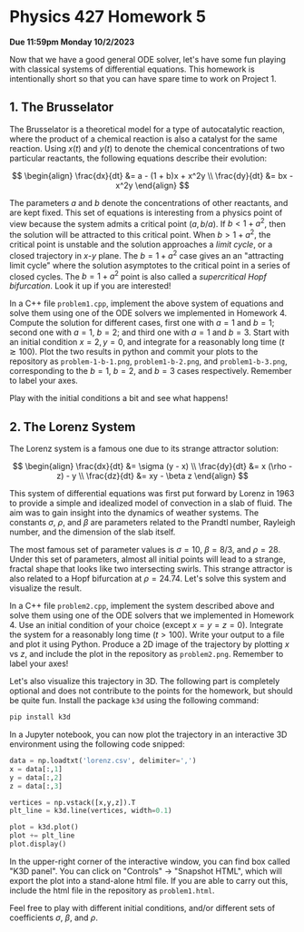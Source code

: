 # Physics 427 Homework 5

__Due 11:59pm Monday 10/2/2023__

Now that we have a good general ODE solver, let's have some fun playing with
classical systems of differential equations. This homework is intentionally
short so that you can have spare time to work on Project 1.

## 1. The Brusselator

The Brusselator is a theoretical model for a type of autocatalytic reaction, where the product of a chemical reaction is also a catalyst for the same reaction. Using $x(t)$ and $y(t)$ to denote the chemical concentrations of two particular reactants, the following equations describe their evolution:

$$
\begin{align}
\frac{dx}{dt} &= a - (1 + b)x + x^2y \\
\frac{dy}{dt} &= bx - x^2y
\end{align}
$$

The parameters $a$ and $b$ denote the concentrations of other reactants, and are kept fixed. This set of equations is interesting from a physics point of view because the system admits a critical point $(a, b/a)$. If $b < 1 + a^2$, then the solution will be attracted to this critical point. When $b > 1 + a^2$, the critical point is unstable and the solution approaches a _limit cycle_, or a closed trajectory in $x$-$y$ plane. The $b = 1 + a^2$ case gives an an "attracting limit cycle" where the solution asymptotes to the critical point in a series of closed cycles. The $b = 1 + a^2$ point is also called a _supercritical Hopf bifurcation_. Look it up if you are interested!

In a C++ file `problem1.cpp`, implement the above system of equations and solve them using one of the ODE solvers we implemented in Homework 4. Compute the solution for different cases, first one with $a = 1$ and $b = 1$; second one with $a = 1$, $b = 2$; and third one with $a = 1$ and $b = 3$. Start with an initial condition $x = 2, y = 0$, and integrate for a reasonably long time ($t \gtrsim 100$). Plot the two results in python and commit your plots to the repository as `problem-1-b-1.png`, `problem1-b-2.png`, and `problem1-b-3.png`, corresponding to the $b = 1$, $b = 2$, and $b = 3$ cases respectively. Remember to label your axes.

Play with the initial conditions a bit and see what happens!

## 2. The Lorenz System

The Lorenz system is a famous one due to its strange attractor solution:

$$
\begin{align}
\frac{dx}{dt} &= \sigma (y - x) \\
\frac{dy}{dt} &= x (\rho - z) - y \\
\frac{dz}{dt} &= xy - \beta z
\end{align}
$$

This system of differential equations was first put forward by Lorenz in 1963 to provide a simple and idealized model of convection in a slab of fluid. The aim was to gain insight into the dynamics of weather systems. The constants $\sigma$, $\rho$, and $\beta$ are parameters related to the Prandtl number, Rayleigh number, and the dimension of the slab itself.

The most famous set of parameter values is $\sigma = 10$, $\beta = 8/3$, and $\rho = 28$. Under this set of parameters, almost all initial points will lead to a strange, fractal shape that looks like two intersecting swirls. This strange attractor is also related to a Hopf bifurcation at $\rho = 24.74$. Let's solve this system and visualize the result.

In a C++ file `problem2.cpp`, implement the system described above and solve them using one of the ODE solvers that we implemented in Homework 4. Use an initial condition of your choice (except $x = y = z = 0$). Integrate the system for a reasonably long time ($t > 100$). Write your output to a file and plot it using Python. Produce a 2D image of the trajectory by plotting $x$ vs $z$, and include the plot in the repository as `problem2.png`. Remember to label your axes!

Let's also visualize this trajectory in 3D. The following part is completely optional and does not contribute to the points for the homework, but should be quite fun. Install the package `k3d` using the following command:

``` sh
pip install k3d
```

In a Jupyter notebook, you can now plot the trajectory in an interactive 3D environment using the following code snipped:

``` python
data = np.loadtxt('lorenz.csv', delimiter=',')
x = data[:,1]
y = data[:,2]
z = data[:,3]

vertices = np.vstack([x,y,z]).T
plt_line = k3d.line(vertices, width=0.1)

plot = k3d.plot()
plot += plt_line
plot.display()
```

In the upper-right corner of the interactive window, you can find box called "K3D panel". You can click on "Controls" -> "Snapshot HTML", which will export the plot into a stand-alone html file. If you are able to carry out this, include the html file in the repository as `problem1.html`.

Feel free to play with different initial conditions, and/or different sets of coefficients $\sigma$, $\beta$, and $\rho$.

